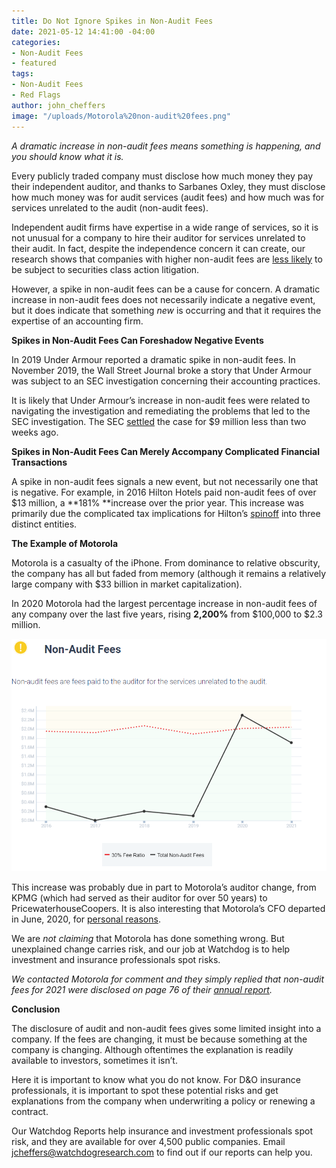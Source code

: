```yaml
---
title: Do Not Ignore Spikes in Non-Audit Fees
date: 2021-05-12 14:41:00 -04:00
categories:
- Non-Audit Fees
- featured
tags:
- Non-Audit Fees
- Red Flags
author: john_cheffers
image: "/uploads/Motorola%20non-audit%20fees.png"
---
```


*A dramatic increase in non-audit fees means something is happening, and you should know what it is.*

Every publicly traded company must disclose how much money they pay their independent auditor, and thanks to Sarbanes Oxley, they must disclose how much money was for audit services (audit fees) and how much was for services unrelated to the audit (non-audit fees).

Independent audit firms have expertise in a wide range of services, so it is not unusual for a company to hire their auditor for services unrelated to their audit. In fact, despite the independence concern it can create, our research shows that companies with higher non-audit fees are [less likely](https://blog.watchdogresearch.com/posts/auditors-can-help-prevent-costly-litigation/) to be subject to securities class action litigation.

However, a spike in non-audit fees can be a cause for concern. A dramatic increase in non-audit fees does not necessarily indicate a negative event, but it does indicate that something *new* is occurring and that it requires the expertise of an accounting firm.

**Spikes in Non-Audit Fees Can Foreshadow Negative Events**

In 2019 Under Armour reported a dramatic spike in non-audit fees. In November 2019, the Wall Street Journal broke a story that Under Armour was subject to an SEC investigation concerning their accounting practices.

It is likely that Under Armour’s increase in non-audit fees were related to navigating the investigation and remediating the problems that led to the SEC investigation. The SEC [settled](https://www.sec.gov/news/press-release/2021-78) the case for $9 million less than two weeks ago.

**Spikes in Non-Audit Fees Can Merely Accompany Complicated Financial Transactions**

A spike in non-audit fees signals a new event, but not necessarily one that is negative. For example, in 2016 Hilton Hotels paid non-audit fees of over $13 million, a **181% **increase over the prior year. This increase was primarily due the complicated tax implications for Hilton’s [spinoff](https://www.washingtonpost.com/business/hilton-completes-split-into-three-independent-companies/2017/01/06/04414772-d287-11e6-a783-cd3fa950f2fd_story.html) into three distinct entities.

**The Example of Motorola**

Motorola is a casualty of the iPhone. From dominance to relative obscurity, the company has all but faded from memory (although it remains a relatively large company with $33 billion in market capitalization).

In 2020 Motorola had the largest percentage increase in non-audit fees of any company over the last five years, rising **2,200%** from $100,000 to $2.3 million.

![Motorola non-audit fees.png](/uploads/Motorola%20non-audit%20fees.png)

This increase was probably due in part to Motorola’s auditor change, from KPMG (which had served as their auditor for over 50 years) to PricewaterhouseCoopers. It is also interesting that Motorola’s CFO departed in June, 2020, for [personal reasons](https://www.sec.gov/ix?doc=/Archives/edgar/data/68505/000119312520184064/d939178d8k.htm).

We are *not claiming* that Motorola has done something wrong. But unexplained change carries risk, and our job at Watchdog is to help investment and insurance professionals spot risks.

*We contacted Motorola for comment and they simply replied that non-audit fees for 2021 were disclosed on page 76 of their [annual report](https://www.sec.gov/Archives/edgar/data/68505/000119312521103275/d25774ddef14a.htm).*

**Conclusion**

The disclosure of audit and non-audit fees gives some limited insight into a company. If the fees are changing, it must be because something at the company is changing. Although oftentimes the explanation is readily available to investors, sometimes it isn’t.

Here it is important to know what you do not know. For D&O insurance professionals, it is important to spot these potential risks and get explanations from the company when underwriting a policy or renewing a contract.

Our Watchdog Reports help insurance and investment professionals spot risk, and they are available for over 4,500 public companies. Email jcheffers@watchdogresearch.com to find out if our reports can help you.  
